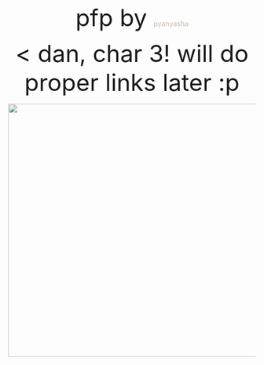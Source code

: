 <p align="center"> <font size="+5"> pfp by </font> <font color="#C5BAAF"> pyanyasha </font> </p>
<p align="center"> <font size="+5"> < dan, char 3! will do proper links later :p </font> </p>
<p align="center"> <img width="516" src="https://files.catbox.moe/zpqynt.jpg"> </p>

